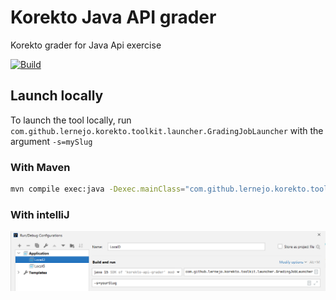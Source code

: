 # Korekto Java API grader

Korekto grader for Java Api exercise

[![Build](https://github.com/lernejo/korekto-java-api-grader/actions/workflows/build.yml/badge.svg)](https://github.com/lernejo/korekto-java-api-grader/actions)

## Launch locally

To launch the tool locally, run `com.github.lernejo.korekto.toolkit.launcher.GradingJobLauncher` with the
argument `-s=mySlug`

### With Maven

```bash
mvn compile exec:java -Dexec.mainClass="com.github.lernejo.korekto.toolkit.launcher.GradingJobLauncher" -Dexec.args="-s=mySlug"
```

### With intelliJ

![Demo Run Configuration](https://raw.githubusercontent.com/lernejo/korekto-toolkit/main/docs/demo_run_configuration.png)
